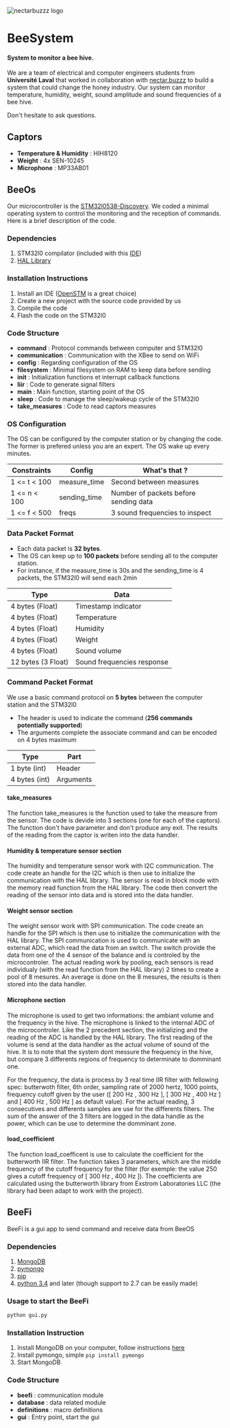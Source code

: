 ![nectarbuzzz logo](http://static1.squarespace.com/static/5754533555598617f52d7d0c/t/582fb67e6b8f5bca572ab4c9/1481230873609/?format=200w)

# BeeSystem

#### System to monitor a bee hive. 

We are a team of electrical and computer engineers students from **Université Laval** that worked in collaboration with [nectar.buzzz](www.nectar.buzz) to build a system that could change the honey industry. Our system can monitor temperature, humidity, weight, sound amplitude and sound frequencies of a bee hive.

Don't hesitate to ask questions.

## Captors

- **Temperature & Humidity** : HIH8120
- **Weight** : 4x SEN-10245
- **Microphone** : MP33AB01

## BeeOs

Our microcontroller is the [STM32l0538-Discovery](http://www.st.com/en/evaluation-tools/32l0538discovery.html). We coded a minimal operating system to control the monitoring and the reception of commands. Here is a brief description of the code.

### Dependencies 

1. STM32l0 compilator (included with this [IDE](http://www.openstm32.org/HomePage))
2. [HAL Library](http://bit.ly/2gssXnF)

### Installation Instructions

1. Install an IDE ([OpenSTM](http://bit.ly/2hn5fuF) is a great choice)
2. Create a new project with the source code provided by us
3. Compile the code
4. Flash the code on the STM32l0

### Code Structure

- **command** : Protocol commands between computer and STM32l0 
- **communication** : Communication with the XBee to send on WiFi
- **config** : Regarding configuration of the OS
- **filesystem** : Minimal filesystem on RAM to keep data before sending
- **init** : Initialization functions et interrupt callback functions
- **liir** : Code to generate signal filters
- **main** : Main function, starting point of the OS
- **sleep** : Code to manage the sleep/wakeup cycle of the STM32l0
- **take_measures** : Code to read captors measures

### OS Configuration

The OS can be configured by the computer station or by changing the code. The former is prefered unless you are an expert. The OS wake up every minutes.

| Constraints  | Config | What's that ? |
|---|---|---|
| 1 <= t < 100 |  measure_time | Second between measures |
| 1 <= n < 100 | sending_time | Number of packets before sending data |
| 1 <= f < 500 |  freqs | 3 sound frequencies to inspect |

### Data Packet Format

- Each data packet is **32 bytes**. 
- The OS can keep up to **100 packets** before sending all to the computer station. 
- For instance, if the measure\_time is 30s and the sending\_time is 4 packets, the STM32l0 will send each 2min

| Type  | Data |
|---|---|
| 4 bytes (Float) |  Timestamp indicator |
| 4 bytes (Float) | Temperature |
| 4 bytes (Float)  |  Humidity |
| 4 bytes (Float)  |  Weight |
| 4 bytes (Float)  |  Sound volume |
| 12 bytes (3 Float)  | Sound frequencies response |

### Command Packet Format

We use a basic command protocol on **5 bytes** between the computer station and the STM32l0

- The header is used to indicate the command (**256 commands potentially supported**)
- The arguments complete the associate command and can be encoded on 4 bytes maximum

| Type  | Part |
|---|---|
| 1 byte (int) |  Header |
| 4 bytes (int) | Arguments |

#### take_measures
The function take_measures is the function used to take the measure from the sensor. The code is devide into 3 sections (one for each of the captors). The function don't have parameter and don't produce any exit. The results of the reading from the captor is writen into the data handler.

#### Humidity & temperature sensor section
The humidity and temperature sensor work with I2C communication. The code create an handle for the I2C which is then use to initialize the communication with the HAL library. The sensor is read in block mode with the memory read function from the HAL library. The code then convert the reading of the sensor into data and is stored into the data handler.

#### Weight sensor section
The weight sensor work with SPI communication. The code create an handle for the SPI which is then use to initialize the communication with the HAL library. The SPI communication is used to communicate with an external ADC, which read the data from an switch. The switch provide the data from one of the 4 sensor of the balance and is controled by the microcontroler. The actual reading work by pooling, each sensors is read individualy (with the read function from the HAL library) 2 times to create a pool of 8 mesures. An average is done on the 8 mesures, the results is then stored into the data handler.

#### Microphone section
The microphone is used to get two informations: the ambiant volume and the frequency in the hive. The microphone is linked to the internal ADC of the microcontroler. Like the 2 precedent section, the initializing and the reading of the ADC is handled by the HAL library. The first reading of the volume is send at the data handler as the actual volume of sound of the hive. It is to note that the system dont messure the frequency in the hive, but compare 3 differents regions of frequency to determinate to domminant one.

For the frequency, the data is process by 3 real time IIR filter with fellowing spec: butterwoth filter, 6th order, sampling rate of 2000 hertz, 1000 points, frequency cutoff given by the user ([ 200 Hz , 300 Hz ], [ 300 Hz , 400 Hz ] and [ 400 Hz , 500 Hz ] as default value). For the actual reading, 3 consecutives and differents samples are use for the differents filters. The sum of the answer of the 3 filters are logged in the data handle as the power, which can be use to determine the domminant zone.

#### load_coefficient
The function load_coefficent is use to calculate the coefficient for the butterworth IIR filter. The function takes 3 parameters, which are the middle frequency of the cutoff frequency for the filter (for exemple: the value 250 gives a cutoff frequency of [ 300 Hz , 400 Hz ]). The coefficients are calculated using the butterworth library from Exstrom Laboratories LLC (the library had been adapt to work with the project).

## BeeFi

BeeFi is a gui app to send command and receive data from BeeOS

### Dependencies

1. [MongoDB](https://www.mongodb.com/) 
2. [pymongo](https://api.mongodb.com/python/current/)
3. [pip](https://pypi.python.org/pypi/pip)
4. [python 3.4](https://www.python.org/) and later (though support to 2.7 can be easily made)

### Usage to start the BeeFi

```bash
python gui.py
```

### Installation Instruction

1. Install MongoDB on your computer, follow instructions [here](https://docs.mongodb.com/manual/administration/install-community/)
2. Install pymongo, simple ```pip install pymongo```
3. Start MongoDB

### Code Structure

- **beefi** : communication module
- **database** : data related module
- **definitions** : macro definitions
- **gui** : Entry point, start the gui
